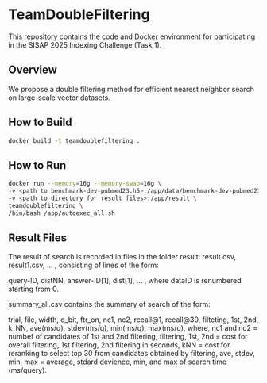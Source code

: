 # TeamDoubleFiltering

This repository contains the code and Docker environment for participating in the SISAP 2025 Indexing Challenge (Task 1).

## Overview

We propose a double filtering method for efficient nearest neighbor search on large-scale vector datasets.

## How to Build

```bash
docker build -t teamdoublefiltering .
```
## How to Run
```bash
docker run --memory=16g --memory-swap=16g \
-v <path to benchmark-dev-pubmed23.h5>:/app/data/benchmark-dev-pubmed23.h5:ro \
-v <path to directory for result files>:/app/result \
teamdoublefiltering \
/bin/bash /app/autoexec_all.sh
```
## Result Files

The result of search is recorded in files in the folder result: 
result.csv, result1.csv, ... , consisting of lines of the form:

query-ID, distNN, answer-ID[1], dist[1], ... ,
where dataID is renumbered starting from 0.

summary_all.csv contains the summary of search of the form:

trial, file, width, q_bit, ftr_on, nc1, nc2, recall@1, recall@30, filteting, 1st, 2nd, k_NN, ave(ms/q), stdev(ms/q), min(ms/q), max(ms/q),
where, nc1 and nc2 = numbef of candidates of 1st and 2nd filtering,
filtering, 1st, 2nd = cost for overall filtering, 1st filtering, 2nd filtering in seconds,
kNN = cost for reranking to select top 30 from candidates obtained by filtering,
ave, stdev, min, max = average, stdard devience, min, and max of search time (ms/query).

